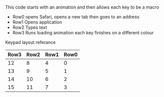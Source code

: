 This code starts with an animation and then allows each key to be a macro

- Row0 opens Safari, opens a new tab then goes to an address
- Row1 Opens application
- Row2 Types text
- Row3 Runs loading animation each key finishes on a different colour

Keypad layout referance

|Row3 |Row2 |Row1 |Row0
|---|---|---|---
|12| 8| 4| 0|
|13| 9| 5| 1|
|14|10| 6| 2|
|15|11| 7| 3|
